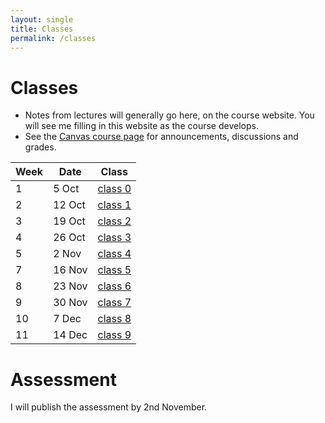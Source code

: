 ```yaml
---
layout: single
title: Classes
permalink: /classes
---
```


# Classes

* Notes from lectures will generally go here, on the course website.  You will
  see me filling in this website as the course develops.
* See the [Canvas course page](https://canvas.bham.ac.uk/courses/35188) for
  announcements, discussions and grades.

| Week | Date       | Class                     |
| ---- | ---------- | ------------------------- |
| 1    |  5 Oct     | [class 0](days/class_0)   |
| 2    | 12 Oct     | [class 1](days/class_1)   |
| 3    | 19 Oct     | [class 2](days/class_2)   |
| 4    | 26 Oct     | [class 3](days/class_3)   |
| 5    |  2 Nov     | [class 4](days/class_4)   |
| 7    | 16 Nov     | [class 5](days/class_5)   |
| 8    | 23 Nov     | [class 6](days/class_6)   |
| 9    | 30 Nov     | [class 7](days/class_7)   |
| 10   |  7 Dec     | [class 8](days/class_8)   |
| 11   | 14 Dec     | [class 9](days/class_9)   |

# Assessment

I will publish the assessment by 2nd November.
